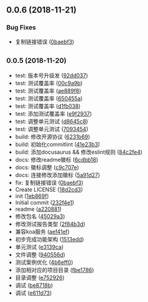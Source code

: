 ## 0.0.6 (2018-11-21)


### Bug Fixes

* 复制链接错误 ([0baebf3](https://github.com/MicroUncle/ip-address/commit/0baebf3))



## <small>0.0.5 (2018-11-20)</small>

* test:  版本号升级发 ([92dd037](https://github.com/MicroUncle/ip-address/commit/92dd037))
* test: 测试覆盖率 ([00c9a9b](https://github.com/MicroUncle/ip-address/commit/00c9a9b))
* test: 测试覆盖率 ([ae889f8](https://github.com/MicroUncle/ip-address/commit/ae889f8))
* test: 测试覆盖率 ([650455a](https://github.com/MicroUncle/ip-address/commit/650455a))
* test: 测试覆盖率 ([d1fb038](https://github.com/MicroUncle/ip-address/commit/d1fb038))
* test: 添加测试覆盖率 ([e9f2937](https://github.com/MicroUncle/ip-address/commit/e9f2937))
* test: 调整单元测试 ([d8645c8](https://github.com/MicroUncle/ip-address/commit/d8645c8))
* test: 调整单元测试 ([7093454](https://github.com/MicroUncle/ip-address/commit/7093454))
* build: 修改开源协议 ([6231b69](https://github.com/MicroUncle/ip-address/commit/6231b69))
* build: 初始化commitlint ([41e23b3](https://github.com/MicroUncle/ip-address/commit/41e23b3))
* build: 添加docusaurus && 修改eslint规则 ([84c2fe4](https://github.com/MicroUncle/ip-address/commit/84c2fe4))
* docs: 修改readme徽标 ([6cdbb18](https://github.com/MicroUncle/ip-address/commit/6cdbb18))
* docs: 徽标调整 ([c9c707e](https://github.com/MicroUncle/ip-address/commit/c9c707e))
* docs: 连接修改添加徽标 ([5a91d27](https://github.com/MicroUncle/ip-address/commit/5a91d27))
* fix: 复制链接错误 ([0baebf3](https://github.com/MicroUncle/ip-address/commit/0baebf3))
* Create LICENSE ([18d2cd3](https://github.com/MicroUncle/ip-address/commit/18d2cd3))
* init ([1eb869f](https://github.com/MicroUncle/ip-address/commit/1eb869f))
* Initial commit ([232f4e1](https://github.com/MicroUncle/ip-address/commit/232f4e1))
* readme ([a220881](https://github.com/MicroUncle/ip-address/commit/a220881))
* 修改包名 ([45029a3](https://github.com/MicroUncle/ip-address/commit/45029a3))
* 修改测试报告类型 ([2f84b3d](https://github.com/MicroUncle/ip-address/commit/2f84b3d))
* 兼容koa服务 ([aef41ef](https://github.com/MicroUncle/ip-address/commit/aef41ef))
* 初步完成功能架构 ([1513edd](https://github.com/MicroUncle/ip-address/commit/1513edd))
* 单元测试 ([e3139ca](https://github.com/MicroUncle/ip-address/commit/e3139ca))
* 文件调整 ([940556d](https://github.com/MicroUncle/ip-address/commit/940556d))
* 测试案例优化 ([4b6eff0](https://github.com/MicroUncle/ip-address/commit/4b6eff0))
* 添加相对应的项目目录 ([fbe1786](https://github.com/MicroUncle/ip-address/commit/fbe1786))
* 目录调整 ([e752926](https://github.com/MicroUncle/ip-address/commit/e752926))
* 调试 ([be8718b](https://github.com/MicroUncle/ip-address/commit/be8718b))
* 调试 ([e611d73](https://github.com/MicroUncle/ip-address/commit/e611d73))



